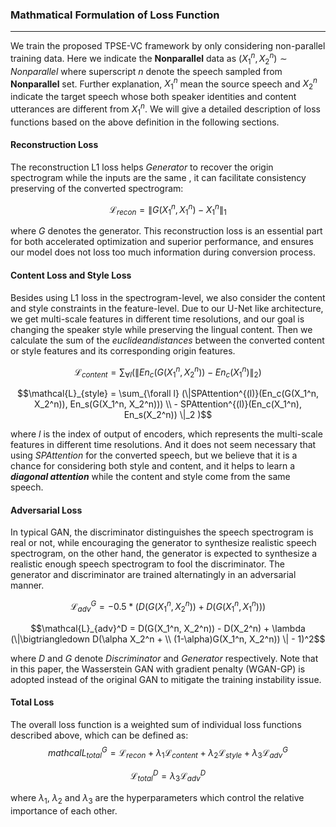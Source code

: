 <script src="https://cdn.mathjax.org/mathjax/latest/MathJax.js?config=TeX-AMS-MML_HTMLorMML" type="text/javascript"></script>
<script type="text/x-mathjax-config">
  MathJax.Hub.Config({
    tex2jax: {
      inlineMath: [ ['$','$'], ["\\(","\\)"] ],
      processEscapes: true
    }
  });
</script>

### Mathmatical Formulation of Loss Function

- - -



 We train the proposed TPSE-VC framework by only considering non-parallel training data. Here we indicate the **Nonparallel** data as $(X_1^{n}, X_2^{n}) \sim Nonparallel$ where superscript $n$ denote the speech sampled from **Nonparallel** set.  Further explanation,  $X_1^n$ mean the source speech and $X_2^n$ indicate the target speech whose both speaker identities and content utterances are different from $X_1^n$.  We will give a detailed description of loss functions based on the above definition in the following sections.

 #### Reconstruction Loss

 The reconstruction L1 loss helps $Generator$ to recover the origin spectrogram while the inputs are the same , it can facilitate consistency preserving of the converted spectrogram:
 
 $$\mathcal{L}_{recon} =  \|G(X_1^n, X_1^n) - X_1^n \|_1 $$

 where $G$ denotes the generator. This reconstruction loss is an essential part for both accelerated optimization and superior performance, and ensures our model does not loss too much information during conversion process.

 #### Content Loss and Style Loss
Besides using L1 loss in the spectrogram-level, we also consider the content and style constraints in the feature-level. Due to our U-Net like architecture, we get multi-scale features in different time resolutions, and our goal is changing the speaker style while preserving the lingual content. Then we calculate the sum of the $euclidean distances$ between the converted content or style features and its corresponding origin features. 

$$\mathcal{L}_{content} =  \sum_{\forall l}(\| En_c(G(X_1^n, X_2^n)) - En_c(X_1^n) \|_2)$$

$$\mathcal{L}_{style} =  \sum_{\forall l} (\|SPAttention^{(l)}(En_c(G(X_1^n, X_2^n)), En_s(G(X_1^n, X_2^n))) \\ -  SPAttention^{(l)}(En_c(X_1^n), En_s(X_2^n))  \|_2 )$$
 
 where $l$ is the index of output of encoders, which represents the multi-scale features in  different time resolutions. And it does not seem necessary that using $SPAttention$ for the converted speech, but we believe that it is a chance for considering both style and content, and it helps to learn a ***diagonal attention*** while the content and style come from the same speech. 

 #### Adversarial Loss

In typical GAN, the discriminator distinguishes  the speech spectrogram is real or not, while encouraging the generator to synthesize realistic speech spectrogram, on the other hand, the generator is expected to synthesize a realistic enough speech spectrogram to fool the discriminator. The generator and discriminator are trained alternatingly in an adversarial manner. 

  $$\mathcal{L}_{adv}^G = - 0.5 * (D(G(X_1^n, X_2^n)) + D(G(X_1^n, X_1^n)))$$

  $$\mathcal{L}_{adv}^D = D(G(X_1^n, X_2^n)) - D(X_2^n) +  \lambda (\|\bigtriangledown D(\alpha X_2^n + \\ (1-\alpha)G(X_1^n, X_2^n)) \| - 1)^2$$

  where $D$ and $G$ denote $Discriminator$ and $Generator$ respectively. Note that in this paper, the Wasserstein GAN with gradient penalty (WGAN-GP)  is adopted instead of the original GAN to mitigate the training instability issue.

  #### Total Loss
  The overall loss function is a weighted sum of individual loss functions described above,  which can be defined as: 
  $$mathcal{L}_{total}^{G} = \mathcal{L}_{recon} + \lambda_1 \mathcal{L}_{content} + \lambda_2 \mathcal{L}_{style} + \lambda_3 \mathcal{L}_{adv}^{G} $$
  
  $$\mathcal{L}_{total}^{D} =  \lambda_3 \mathcal{L}_{adv}^{D} $$


where $\lambda_1$,  $\lambda_2$ and  $\lambda_3$ are the hyperparameters which control the relative importance of each other.

